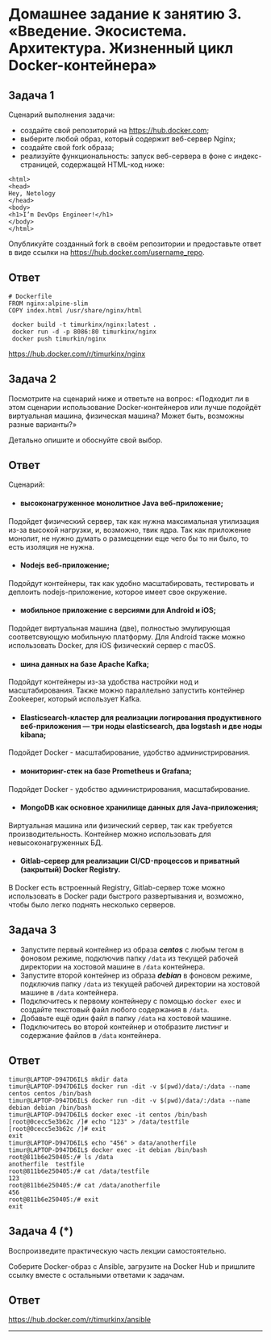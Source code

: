 # Домашнее задание к занятию 3. «Введение. Экосистема. Архитектура. Жизненный цикл Docker-контейнера»## Задача 1Сценарий выполнения задачи:- создайте свой репозиторий на https://hub.docker.com;- выберите любой образ, который содержит веб-сервер Nginx;- создайте свой fork образа;- реализуйте функциональность:запуск веб-сервера в фоне с индекс-страницей, содержащей HTML-код ниже:```<html><head>Hey, Netology</head><body><h1>I’m DevOps Engineer!</h1></body></html>```Опубликуйте созданный fork в своём репозитории и предоставьте ответ в виде ссылки на https://hub.docker.com/username_repo.## Ответ```commandline# DockerfileFROM nginx:alpine-slimCOPY index.html /usr/share/nginx/html``````commandline docker build -t timurkinx/nginx:latest . docker run -d -p 8086:80 timurkinx/nginx docker push timurkin/nginx```https://hub.docker.com/r/timurkinx/nginx## Задача 2Посмотрите на сценарий ниже и ответьте на вопрос:«Подходит ли в этом сценарии использование Docker-контейнеров или лучше подойдёт виртуальная машина, физическая машина? Может быть, возможны разные варианты?»Детально опишите и обоснуйте свой выбор.## ОтветСценарий:- #### высоконагруженное монолитное Java веб-приложение;  Подойдет физический сервер, так как нужна максимальная утилизация из-за высокой нагрузки, и, возможно, твик ядра. Так как приложение монолит, не нужно думать о размещении еще чего бы то ни было, то есть изоляция не нужна.- #### Nodejs веб-приложение;  Подойдут контейнеры, так как удобно масштабировать, тестировать и деплоить nodejs-приложение, которое имеет свое окружение.- #### мобильное приложение c версиями для Android и iOS;  Подойдет виртуальная машина (две), полностью эмулирующая соответсвующую мобильную платформу. Для Android также можно использовать Docker, для iOS физический сервер с macOS.- #### шина данных на базе Apache Kafka;  Подойдут контейнеры из-за удобства настройки нод и масштабирования. Также можно параллельно запустить контейнер Zookeeper, который использует Kafka.- #### Elasticsearch-кластер для реализации логирования продуктивного веб-приложения — три ноды elasticsearch, два logstash и две ноды kibana;  Подойдет Docker - масштабирование, удобство администрирования.- #### мониторинг-стек на базе Prometheus и Grafana;  Подойдет Docker - удобство администрирования, масштабирование.- #### MongoDB как основное хранилище данных для Java-приложения;  Виртуальная машина или физический сервер, так как требуется производительность. Контейнер можно использовать для невысоконагруженных БД.- #### Gitlab-сервер для реализации CI/CD-процессов и приватный (закрытый) Docker Registry.  В Docker есть встроенный Registry, Gitlab-сервер тоже можно использовать в Docker ради быстрого развертывания и, возможно, чтобы было легко поднять несколько серверов.  ## Задача 3- Запустите первый контейнер из образа ***centos*** c любым тегом в фоновом режиме, подключив папку ```/data``` из текущей рабочей директории на хостовой машине в ```/data``` контейнера.- Запустите второй контейнер из образа ***debian*** в фоновом режиме, подключив папку ```/data``` из текущей рабочей директории на хостовой машине в ```/data``` контейнера.- Подключитесь к первому контейнеру с помощью ```docker exec``` и создайте текстовый файл любого содержания в ```/data```.- Добавьте ещё один файл в папку ```/data``` на хостовой машине.- Подключитесь во второй контейнер и отобразите листинг и содержание файлов в ```/data``` контейнера.## Ответ```commandlinetimur@LAPTOP-D947D6IL$ mkdir datatimur@LAPTOP-D947D6IL$ docker run -dit -v $(pwd)/data/:/data --name centos centos /bin/bashtimur@LAPTOP-D947D6IL$ docker run -dit -v $(pwd)/data/:/data --name debian debian /bin/bashtimur@LAPTOP-D947D6IL$ docker exec -it centos /bin/bash[root@0cecc5e3b62c /]# echo "123" > /data/testfile[root@0cecc5e3b62c /]# exitexittimur@LAPTOP-D947D6IL$ echo "456" > data/anotherfiletimur@LAPTOP-D947D6IL$ docker exec -it debian /bin/bashroot@811b6e250405:/# ls /dataanotherfile  testfileroot@811b6e250405:/# cat /data/testfile123root@811b6e250405:/# cat /data/anotherfile456root@811b6e250405:/# exitexit```## Задача 4 (*)Воспроизведите практическую часть лекции самостоятельно.Соберите Docker-образ с Ansible, загрузите на Docker Hub и пришлите ссылку вместе с остальными ответами к задачам.## Ответhttps://hub.docker.com/r/timurkinx/ansible---